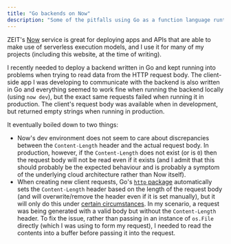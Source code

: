```yaml
---
title: "Go backends on Now"
description: "Some of the pitfalls using Go as a function language runtime on Now Vercel"
---
```


ZEIT's [Now](https://zeit.co/now) service is great for deploying apps and APIs that are able to make use of serverless execution models, and I use it for many of my projects (including this website, at the time of writing).

I recently needed to deploy a backend written in Go and kept running into problems when trying to read data from the HTTP request body. The client-side app I was developing to communicate with the backend is also written in Go and everything seemed to work fine when running the backend locally (using `now dev`), but the exact same requests failed when running it in production. The client's request body was available when in development, but returned empty strings when running in production.

It eventually boiled down to two things:

* Now's dev environment does not seem to care about discrepancies between the `Content-Length` header and the actual request body. In production, however, if the `Content-Length` does not exist (or is `0`) then the request body will not be read even if it exists (and I admit that this should probably be the expected behaviour and is probably a symptom of the underlying cloud architecture rather than Now itself).
* When creating new client requests, Go's [`http` package](https://golang.org/pkg/net/http/#Request) automatically sets the `Content-Length` header based on the length of the request body (and will overwrite/remove the header even if it is set manually), but it will only do this under [certain circumstances](https://golang.org/pkg/net/http/#NewRequest). In my scenario, a request was being generated with a valid body but without the `Content-Length` header. To fix the issue, rather than passing in an instance of `os.File` directly (which I was using to form my request), I needed to read the contents into a buffer before passing it into the request.
